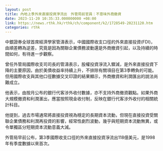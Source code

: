 ```yaml
---
layout: post
title: 內地上季外來直接投資淨流出　外管局前官員：不意味外商撤資
date: 2023-11-20 10:35:33.000000000 +08:00
link: https://news.rthk.hk/rthk/ch/component/k2/1728549-20231120.htm
categories: rthk
---
```


中銀證券全球首席經濟學家管濤表示，中國國際收支口徑的外來直接投資(FDI)，由順差轉為逆差，究竟是因為關聯企業債務波動還是外商撤資引起，以及持續的時間如何，有待進一步觀察。

曾任外管局國際收支司司長的管濤表示，股權投資淨流入驟減，是外來直接投資下降的主要原因，由於美債收益率持續上升，不排除有關項目在第3季轉負的可能。但用國際收支與其他口徑數據交叉印證的結果顯示，外商撤資和利潤匯出的說法尚難成立。

他表示，由按月公布的銀行代客涉外收付數據，亦不支持外商撤資觀點。如果外商大規模撤資和利潤滙出，應當按照現金收付制，反映在銀行代客涉外收付的相關統計科目。

他提到，過去市場通常將直接投資視為穩定的長期資本流動，但現在直接投資受關聯企業債務和利潤再投資的影響，經常性劇烈波動，幾乎與短期資本流動無異，或令單獨區分短期資本流動意義大減。

外管局早前公布，第3季國際收支口徑的外來直接投資淨流出118億美元，是1998年有季度數據以來首次。
